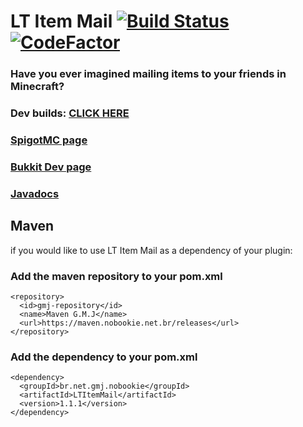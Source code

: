 # LT Item Mail [![Build Status](https://jenkins.nobookie.net.br/job/LTItemMail/badge/icon)](https://jenkins.nobookie.net.br/job/LTItemMail/) [![CodeFactor](https://www.codefactor.io/repository/github/leothawne/ltitemmail/badge)](https://www.codefactor.io/repository/github/leothawne/ltitemmail)
### Have you ever imagined mailing items to your friends in Minecraft?
### Dev builds: [CLICK HERE](https://jenkins.nobookie.net.br/job/LTItemMail/)
###
### [SpigotMC page](https://www.spigotmc.org/resources/62294/)
### [Bukkit Dev page](https://dev.bukkit.org/projects/lt-item-mail)
### [Javadocs](https://javadocs.nobookie.net.br/LTItemMail/)


## Maven
if you would like to use LT Item Mail as a dependency of your plugin:

### Add the maven repository to your pom.xml
```
<repository>
  <id>gmj-repository</id>
  <name>Maven G.M.J</name>
  <url>https://maven.nobookie.net.br/releases</url>
</repository>
```

### Add the dependency to your pom.xml
```
<dependency>
  <groupId>br.net.gmj.nobookie</groupId>
  <artifactId>LTItemMail</artifactId>
  <version>1.1.1</version>
</dependency>
```
